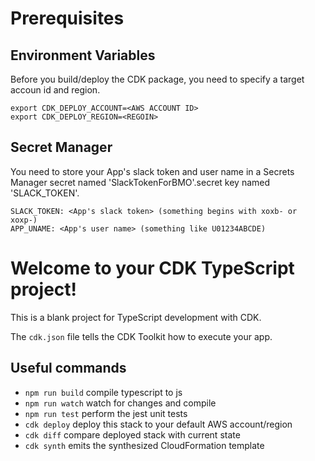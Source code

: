 # Prerequisites

## Environment Variables

Before you build/deploy the CDK package, you need to specify a target accoun id and region.

```
export CDK_DEPLOY_ACCOUNT=<AWS ACCOUNT ID>
export CDK_DEPLOY_REGION=<REGOIN>
```

## Secret Manager

You need to store your App's slack token and user name in a Secrets Manager secret named 'SlackTokenForBMO'.secret key named 'SLACK_TOKEN'.

```
SLACK_TOKEN: <App's slack token> (something begins with xoxb- or xoxp-)
APP_UNAME: <App's user name> (something like U01234ABCDE)
```

# Welcome to your CDK TypeScript project!

This is a blank project for TypeScript development with CDK.

The `cdk.json` file tells the CDK Toolkit how to execute your app.

## Useful commands

-   `npm run build` compile typescript to js
-   `npm run watch` watch for changes and compile
-   `npm run test` perform the jest unit tests
-   `cdk deploy` deploy this stack to your default AWS account/region
-   `cdk diff` compare deployed stack with current state
-   `cdk synth` emits the synthesized CloudFormation template
